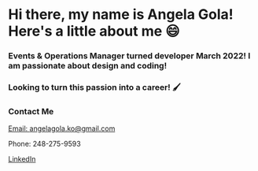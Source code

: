 # Hi there, my name is Angela Gola! Here's a little about me 😄

### Events & Operations Manager turned developer March 2022! I am passionate about design and coding! 
### Looking to turn this passion into a career! 🖌️

### Contact Me
[Email: angelagola.ko@gmail.com](mailto:angelagola.ko@gmail.com)

Phone: 248-275-9593

[LinkedIn](https://www.linkedin.com/in/angela-gola-46444b92/)


